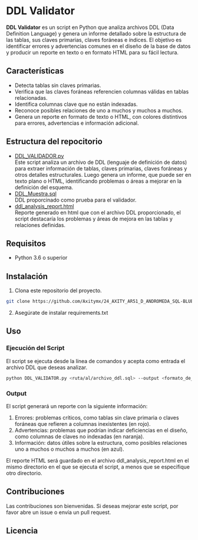 # DDL Validator

**DDL Validator** es un script en Python que analiza archivos DDL (Data Definition Language) y genera un informe detallado sobre la estructura de las tablas, sus claves primarias, claves foráneas e índices. El objetivo es identificar errores y advertencias comunes en el diseño de la base de datos y producir un reporte en texto o en formato HTML para su fácil lectura.

## Características

- Detecta tablas sin claves primarias.
- Verifica que las claves foráneas referencien columnas válidas en tablas relacionadas.
- Identifica columnas clave que no están indexadas.
- Reconoce posibles relaciones de uno a muchos y muchos a muchos.
- Genera un reporte en formato de texto o HTML, con colores distintivos para errores, advertencias e información adicional.

  
## Estructura del repocitorio
- [DDL_VALIDADOR.py](DDL_VALIDADOR) <br>
  Este script analiza un archivo de DDL (lenguaje de definición de datos) para extraer información de tablas, claves primarias, claves foráneas y otros detalles estructurales. Luego genera un informe, que puede ser en texto plano o HTML, identificando problemas o áreas a mejorar en la definición del esquema.
- [DDL_Muestra.sql](DDL_Muestra) <br>
  DDL proporcinado como prueba para el validador.
- [ddl_analysis_report.html](ddl_analysis_report) <br>
  Reporte generado en html que con el archivo DDL proporcionado, el script destacaría los problemas y áreas de mejora en las tablas y relaciones definidas.

## Requisitos

- Python 3.6 o superior

## Instalación

1. Clona este repositorio del proyecto. 
```bash
git clone https://github.com/Axitymx/24_AXITY_AR51_D_ANDROMEDA_SQL-BLUEPRINT-ANALYZER.git
```
2. Asegúrate de instalar requirements.txt

## Uso

### Ejecución del Script

El script se ejecuta desde la línea de comandos y acepta como entrada el archivo DDL que deseas analizar.

```bash
python DDL_VALIDATOR.py <ruta/al/archivo_ddl.sql> --output <formato_de_salida>

```

### Output

El script generará un reporte con la siguiente información:

1. Errores: problemas críticos, como tablas sin clave primaria o claves foráneas que refieren a columnas inexistentes (en rojo).
2. Advertencias: problemas que podrían indicar deficiencias en el diseño, como columnas de claves no indexadas (en naranja).
3. Información: datos útiles sobre la estructura, como posibles relaciones uno a muchos o muchos a muchos (en azul).
   
El reporte HTML será guardado en el archivo ddl_analysis_report.html en el mismo directorio en el que se ejecuta el script, a menos que se especifique otro directorio.
## Contribuciones
Las contribuciones son bienvenidas. Si deseas mejorar este script, por favor abre un issue o envía un pull request.
## Licencia
